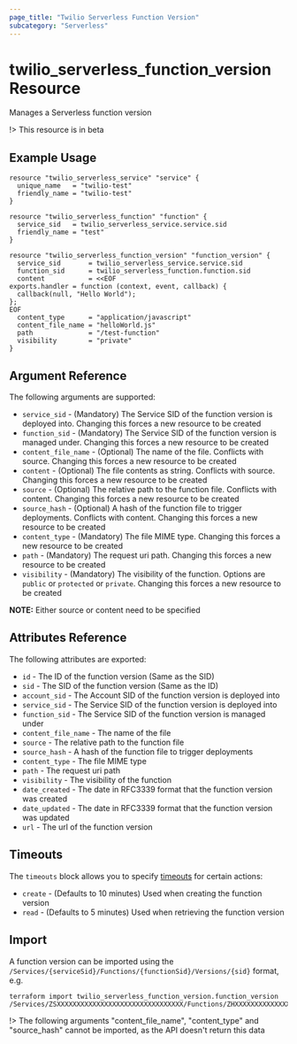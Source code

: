 ```yaml
---
page_title: "Twilio Serverless Function Version"
subcategory: "Serverless"
---
```


# twilio_serverless_function_version Resource

Manages a Serverless function version

!> This resource is in beta

## Example Usage

```hcl
resource "twilio_serverless_service" "service" {
  unique_name   = "twilio-test"
  friendly_name = "twilio-test"
}

resource "twilio_serverless_function" "function" {
  service_sid   = twilio_serverless_service.service.sid
  friendly_name = "test"
}

resource "twilio_serverless_function_version" "function_version" {
  service_sid       = twilio_serverless_service.service.sid
  function_sid      = twilio_serverless_function.function.sid
  content           = <<EOF
exports.handler = function (context, event, callback) {
  callback(null, "Hello World");
};
EOF
  content_type      = "application/javascript"
  content_file_name = "helloWorld.js"
  path              = "/test-function"
  visibility        = "private"
}
```

## Argument Reference

The following arguments are supported:

- `service_sid` - (Mandatory) The Service SID of the function version is deployed into. Changing this forces a new resource to be created
- `function_sid` - (Mandatory) The Service SID of the function version is managed under. Changing this forces a new resource to be created
- `content_file_name` - (Optional) The name of the file. Conflicts with source. Changing this forces a new resource to be created
- `content` - (Optional) The file contents as string. Conflicts with source. Changing this forces a new resource to be created
- `source` - (Optional) The relative path to the function file. Conflicts with content. Changing this forces a new resource to be created
- `source_hash` - (Optional) A hash of the function file to trigger deployments. Conflicts with content. Changing this forces a new resource to be created
- `content_type` - (Mandatory) The file MIME type. Changing this forces a new resource to be created
- `path` - (Mandatory) The request uri path. Changing this forces a new resource to be created
- `visibility` - (Mandatory) The visibility of the function. Options are `public` or `protected` or `private`. Changing this forces a new resource to be created

**NOTE:** Either source or content need to be specified

## Attributes Reference

The following attributes are exported:

- `id` - The ID of the function version (Same as the SID)
- `sid` - The SID of the function version (Same as the ID)
- `account_sid` - The Account SID of the function version is deployed into
- `service_sid` - The Service SID of the function version is deployed into
- `function_sid` - The Service SID of the function version is managed under
- `content_file_name` - The name of the file
- `source` - The relative path to the function file
- `source_hash` - A hash of the function file to trigger deployments
- `content_type` - The file MIME type
- `path` - The request uri path
- `visibility` - The visibility of the function
- `date_created` - The date in RFC3339 format that the function version was created
- `date_updated` - The date in RFC3339 format that the function version was updated
- `url` - The url of the function version

## Timeouts

The `timeouts` block allows you to specify [timeouts](https://www.terraform.io/docs/configuration/resources.html#timeouts) for certain actions:

- `create` - (Defaults to 10 minutes) Used when creating the function version
- `read` - (Defaults to 5 minutes) Used when retrieving the function version

## Import

A function version can be imported using the `/Services/{serviceSid}/Functions/{functionSid}/Versions/{sid}` format, e.g.

```shell
terraform import twilio_serverless_function_version.function_version /Services/ZSXXXXXXXXXXXXXXXXXXXXXXXXXXXXXXXX/Functions/ZHXXXXXXXXXXXXXXXXXXXXXXXXXXXXXXXX/Versions/ZNXXXXXXXXXXXXXXXXXXXXXXXXXXXXXXXX
```

!> The following arguments "content_file_name", "content_type" and "source_hash" cannot be imported, as the API doesn't return this data
